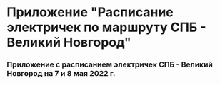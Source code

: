 # **Приложение "Расписание электричек по маршруту СПБ - Великий Новгород"**

### Приложение с расписанием электричек СПБ - Великий Новгород на 7 и 8 мая 2022 г.
